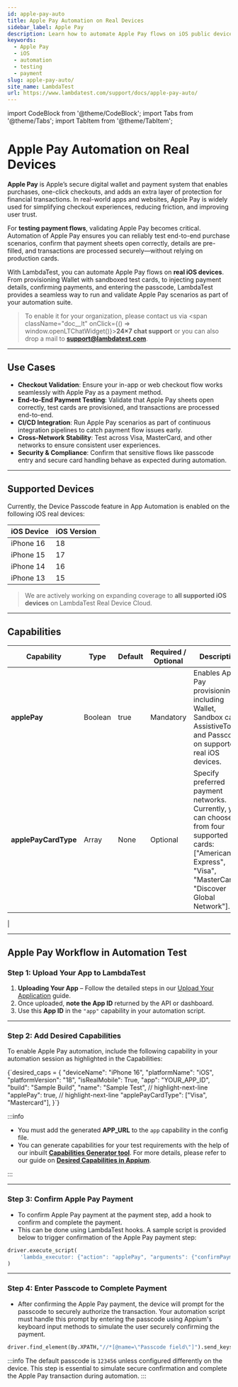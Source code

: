 ```yaml
---
id: apple-pay-auto
title: Apple Pay Automation on Real Devices
sidebar_label: Apple Pay
description: Learn how to automate Apple Pay flows on iOS public devices, including capabilities, payment injection, passcode entry, and limitations.
keywords:
  - Apple Pay
  - iOS
  - automation
  - testing
  - payment
slug: apple-pay-auto/
site_name: LambdaTest
url: https://www.lambdatest.com/support/docs/apple-pay-auto/
---
```

import CodeBlock from '@theme/CodeBlock';
import Tabs from '@theme/Tabs';
import TabItem from '@theme/TabItem';

# Apple Pay Automation on Real Devices

**Apple Pay** is Apple’s secure digital wallet and payment system that enables purchases, one-click checkouts, and adds an extra layer of protection for financial transactions. In real-world apps and websites, Apple Pay is widely used for simplifying checkout experiences, reducing friction, and improving user trust.

For **testing payment flows**, validating Apple Pay becomes critical. Automation of Apple Pay ensures you can reliably test end-to-end purchase scenarios, confirm that payment sheets open correctly, details are pre-filled, and transactions are processed securely—without relying on production cards.

With LambdaTest, you can automate Apple Pay flows on **real iOS devices**. From provisioning Wallet with sandboxed test cards, to injecting payment details, confirming payments, and entering the passcode, LambdaTest provides a seamless way to run and validate Apple Pay scenarios as part of your automation suite.

> To enable it for your organization, please contact us via <span className="doc__lt" onClick={() => window.openLTChatWidget()}>**24×7 chat support**</span> or you can also drop a mail to **support@lambdatest.com**.<br />

---
## Use Cases

- **Checkout Validation**: Ensure your in-app or web checkout flow works seamlessly with Apple Pay as a payment method.
- **End-to-End Payment Testing**: Validate that Apple Pay sheets open correctly, test cards are provisioned, and transactions are processed end-to-end.
- **CI/CD Integration**: Run Apple Pay scenarios as part of continuous integration pipelines to catch payment flow issues early.
- **Cross-Network Stability**: Test across Visa, MasterCard, and other networks to ensure consistent user experiences.
- **Security & Compliance**: Confirm that sensitive flows like passcode entry and secure card handling behave as expected during automation.

---
## Supported Devices
Currently, the Device Passcode feature in App Automation is enabled on the following iOS real devices:

| iOS Device   | iOS Version |
|--------------|-------------|
| iPhone 16    | 18      |
| iPhone 15    | 17      |
| iPhone 14    | 16      |
| iPhone 13    | 15      |

> We are actively working on expanding coverage to **all supported iOS devices** on LambdaTest Real Device Cloud.
---
## Capabilities

| Capability                  | Type       | Default | Required / Optional | Description                                                                                 |
|----------------------------|------------|---------|---------------------|---------------------------------------------------------------------------------------------|
| **applePay**                | Boolean    | true    | Mandatory           | Enables Apple Pay provisioning including Wallet, Sandbox card, AssistiveTouch, and Passcode on supported real iOS devices. |
| **applePayCardType**        | Array      | None    | Optional           | Specify preferred payment networks. Currently, you can choose from four supported cards: ["American Express", "Visa", "MasterCard", "Discover Global Network"].
 |

---

## Apple Pay Workflow in Automation Test

### Step 1: Upload Your App to LambdaTest

1. **Uploading Your App** – Follow the detailed steps in our [Upload Your Application](https://www.lambdatest.com/support/docs/upload-your-application/) guide.
2. Once uploaded, **note the App ID** returned by the API or dashboard.
3. Use this **App ID** in the `"app"` capability in your automation script.

---
### Step 2: Add Desired Capabilities

To enable Apple Pay automation, include the following capability in your automation session as highlighted in the Capabilities:


<Tabs>

  <TabItem value="ios" label="iOS">
    <CodeBlock className="language-java">
{`desired_caps = {
    "deviceName": "iPhone 16",
    "platformName": "iOS",
    "platformVersion": "18",
    "isRealMobile": True,
    "app": "YOUR_APP_ID",
    "build": "Sample Build",
    "name": "Sample Test",
    // highlight-next-line
    "applePay": true,
    // highlight-next-line
    "applePayCardType": ["Visa", "Mastercard"],
}`}
    </CodeBlock>
  </TabItem>
</Tabs>

:::info

- You must add the generated **APP_URL** to the `app` capability in the config file.
- You can generate capabilities for your test requirements with the help of our inbuilt [**Capabilities Generator tool**](https://www.lambdatest.com/capabilities-generator/). For more details, please refer to our guide on [**Desired Capabilities in Appium**](https://www.lambdatest.com/support/docs/desired-capabilities-in-appium/).

:::

---

### Step 3: Confirm Apple Pay Payment

- To confirm Apple Pay payment at the payment step, add a hook to confirm and complete the payment.
- This can be done using LambdaTest hooks. A sample script is provided below to trigger confirmation of the Apple Pay payment step:


```python
driver.execute_script(
    'lambda_executor: {"action": "applePay", "arguments": {"confirmPayment": "true"}}'
)
```

---

### Step 4: Enter Passcode to Complete Payment

- After confirming the Apple Pay payment, the device will prompt for the passcode to securely authorize the transaction. Your automation script must handle this prompt by entering the passcode using Appium's keyboard input methods to simulate the user securely confirming the payment.
  

```Python
driver.find_element(By.XPATH,"//*[@name=\"Passcode field\"]").send_keys("123456")
```

:::info
 The default passcode is `123456` unless configured differently on the device. This step is essential to simulate secure confirmation and complete the Apple Pay transaction during automation.
 :::